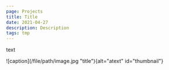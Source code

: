 ```yaml
---
page: Projects
title: Title
date: 2021-04-27
description: Description
tags: tmp
---
```


text

<div class="imgGrid">
![caption](/file/path/image.jpg "title"){alt="atext" id="thumbnail"}
</div>
